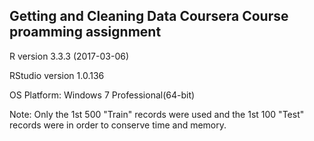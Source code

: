 ## Getting and Cleaning Data Coursera Course proamming assignment

R version 3.3.3 (2017-03-06)

RStudio version 1.0.136

OS Platform: Windows 7 Professional(64-bit)

Note: Only the 1st 500 "Train" records were used and the 1st 100 "Test" records were in order to conserve time and memory.
		